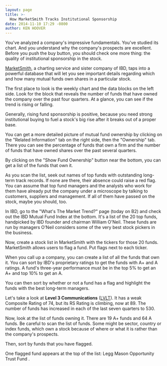 ```yaml
---
layout: page
title: >-
  How MarketSmith Tracks Institutional Sponsorship
date: 2014-11-10 17:29 -0800
author: KEN HOOVER
---
```





You've analyzed a company's impressive fundamentals. You've studied its chart. And you understand why the company's prospects are excellent. Before you push the buy button, you should check one more thing: the quality of institutional sponsorship in the stock.

  

[MarketSmith](http://www.marketsmith.com/), a charting service and sister company of IBD, taps into a powerful database that will let you see important details regarding which and how many mutual funds own shares in a particular stock.

  

The first place to look is the weekly chart and the data blocks on the left side. Look for the block that reveals the number of funds that have owned the company over the past four quarters. At a glance, you can see if the trend is rising or falling.

  

Generally, rising fund sponsorship is positive, because you need strong institutional buying to fuel a stock's big rise after it breaks out of a proper base.

  

You can get a more detailed picture of mutual fund ownership by clicking on the "Related Information" tab on the right side, then the "Ownership" tab. There you can see the percentage of funds that own a firm and the number of funds that have owned shares over the past several quarters.

  

By clicking on the "Show Fund Ownership" button near the bottom, you can get a list of the funds that own it.

  

As you scan the list, seek out names of top funds with outstanding long-term track records. If none are there, their absence could raise a red flag. You can assume that top fund managers and the analysts who work for them have already put the company under a microscope by talking to customers, suppliers and management. If all of them have passed on the stock, maybe you should, too.

  

In IBD, go to the "What's The Market Trend?" page (today on B2) and check out the IBD Mutual Fund Index at the bottom. It's a list of the 20 top funds, handpicked by IBD founder and chairman William O'Neil. These funds are run by managers O'Neil considers some of the very best stock pickers in the business.

  

Now, create a stock list in MarketSmith with the tickers for those 20 funds. MarketSmith allows users to flag a fund. Put flags next to each ticker.

  

When you call up a company, you can create a list of all the funds that own it. You can sort by IBD's proprietary ratings to get the funds with A+ and A ratings. A fund's three-year performance must be in the top 5% to get an A+ and top 10% to get an A.

  

You can then sort by whether or not a fund has a flag and highlight the funds with the best long-term managers.

  

Let's take a look at **Level 3 Communications** ([LVLT](https://research.investors.com/quote.aspx?symbol=LVLT)). It has a weak Composite Rating of 74, but its RS Rating is climbing, now at 89. The number of funds has increased in each of the last seven quarters to 530.

  

Now, look at the list of funds owning it. There are 19 A+ funds and 64 A funds. Be careful to scan the list of funds. Some might be sector, country or index funds, which own a stock because of where or what it is rather than the company's prospects.

  

Then, sort by funds that you have flagged.

  

One flagged fund appears at the top of the list: Legg Mason Opportunity Trust Fund .




